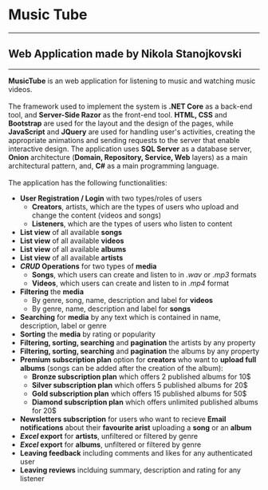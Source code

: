 # Music Tube
-----------------------------------------------------------------------------------
## Web Application made by Nikola Stanojkovski
-----------------------------------------------------------------------------------
<b>MusicTube</b> is an web application for listening to music and watching music videos. 
<br />
<br />
The framework used to implement the system is <b>.NET Core</b> as a back-end tool, and <b>Server-Side Razor</b> as the front-end tool. <b>HTML, CSS</b> and <b>Bootstrap</b> are used for the layout and the design of the pages, while <b>JavaScript</b> and <b>JQuery</b> are used for handling user's activities, creating the appropriate animations and sending requests to the server that enable interactive design.
The application uses <b>SQL Server</b> as a database server, <b>Onion</b> architecture (<b>Domain, Repository, Service, Web</b> layers) as a main architectural pattern, and, <b>C#</b> as a main programming language.
<br/>
<br/>
The application has the following functionalities:
<br/>
- <b>User Registration / Login</b> with two types/roles of users
  -  <b>Creators</b>, artists, which are the types of users who upload and change the content (videos and songs)
  -  <b>Listeners</b>, which are the types of users who listen to content
- <b>List view</b> of all available <b>songs</b>
- <b>List view</b> of all available <b>videos</b>
- <b>List view</b> of all available <b>albums</b>
- <b>List view</b> of all available <b>artists</b>
- <b><i>CRUD</i> Operations</b> for two types of <b>media</b>
  - <b>Songs</b>, which users can create and listen to in <i>.wav</i> or <i>.mp3</i> formats
  - <b>Videos</b>, which users can create and listen to in <i>.mp4</i> format
- <b>Filtering</b> the <b>media</b>
  - By genre, song, name, description and label for <b>videos</b>
  - By genre, name, description and label for <b>songs</b>
- <b>Searching</b> for <b>media</b> by any text which is contained in name, description, label or genre
- <b>Sorting</b> the <b>media</b> by rating or popularity
- <b>Filtering, sorting, searching</b> and <b>pagination</b> the artists by any property
- <b>Filtering, sorting, searching</b> and <b>pagination</b> the albums by any property
- <b>Premium subscription plan</b> option for <b>creators</b> who want to <b>upload full albums</b> (songs can be added after the creation of the album):
  - <b>Bronze subscription plan</b> which offers 2 published albums for 10$
  - <b>Silver subscription plan</b> which offers 5 published albums for 20$
  - <b>Gold subscription plan</b> which offers 15 published albums for 50$
  - <b>Diamond subscription plan</b> which offers unlimited published albums for 20$
- <b>Newsletters subscription</b> for users who want to recieve <b>Email notifications</b> about their <b>favourite arist</b> uploading a <b>song</b> or an <b>album</b>
- <b><i>Excel</i> export</b> for <b>artists</b>, unfiltered or filtered by genre
- <b><i>Excel</i> export</b> for <b>albums</b>, unfiltered or filtered by genre
- <b>Leaving feedback</b> including comments and likes for any authenticated user
- <b>Leaving reviews</b> inclduing summary, description and rating for any listener
